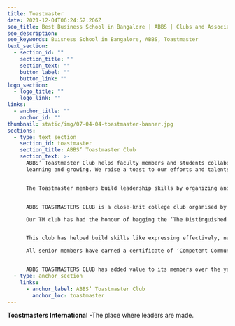 ```yaml
---
title: Toastmaster
date: 2021-12-04T06:24:52.206Z
seo_title: Best Business School in Bangalore | ABBS | Clubs and Associations | Toastmaster
seo_description: 
seo_keywords: Buisness School in Bangalore, ABBS, Toastmaster
text_section:
  - section_id: ""
    section_title: ""
    section_text: ""
    button_label: ""
    button_link: ""
logo_section:
  - logo_title: ""
    logo_link: ""
links:
  - anchor_title: ""
    anchor_id: ""
thumbnail: static/img/07-04-04-toastmaster-banner.jpg
sections:
  - type: text_section
    section_id: toastmaster
    section_title: ABBS’ Toastmaster Club
    section_text: >-
      ABBS’ Toastmaster Club helps faculty members and students collaborate on
      learning and growing. We raise a toast to our efforts and talents.


      The Toastmaster members build leadership skills by organizing and conducting meetings. Club leadership roles and leadership development programs also offer opportunities to learn and practice for the careers students want to build for themselves. Just as the Toastmasters’ learn to speak simply by speaking, they learn leadership by leading.


      ABBS TOASTMASTERS CLUB is a close-knit college club organised by the students of ABBS. It is a supportive and enthusiastic environment where students help each other grow and learn skills beyond communication and leadership. The Toastmasters program specifically targets critical thinking, giving feedback, time management, planning and implementation, organization and delegation, facilitation, mentoring, motivation, and team-building.

      Our TM club has had the honour of bagging the ‘The Distinguished Club’ status for the year 2020-21. Our 100th TM meeting was attended by distinguished guests from various Toastmaster clubs across India.


      This club has helped build skills like expressing effectively, networking, developing confidence and honing leadership abilities which has resulted in impressive placements and exciting careers. 

      All senior members have earned a certificate of ‘Competent Communicator’ which is highly valued in the corporate sector. 


      ABBS TOASTMASTERS CLUB has added value to its members over the years and hopes to continue to do so.
  - type: anchor_section
    links:
      - anchor_label: ABBS’ Toastmaster Club
        anchor_loc: toastmaster
---
```

**Toastmasters International** -The place where leaders are made.